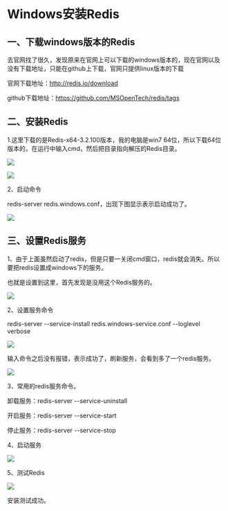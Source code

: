 



# Windows安装Redis

## **一、下载windows版本的Redis**

去官网找了很久，发现原来在官网上可以下载的windows版本的，现在官网以及没有下载地址，只能在github上下载，官网只提供linux版本的下载

官网下载地址：<http://redis.io/download>

github下载地址：<https://github.com/MSOpenTech/redis/tags>

## **二、安装Redis**

1.这里下载的是Redis-x64-3.2.100版本，我的电脑是win7 64位，所以下载64位版本的，在运行中输入cmd，然后把目录指向解压的Redis目录。

![](https://github.com/yang-zhijiang/learn-data/blob/master/redis/%E5%AE%89%E8%A3%85/reids%E8%A7%A3%E5%8E%8B%E7%9B%AE%E5%BD%95.png)

![](E:\我的\myGit\learn-data\redis\安装\reids解压目录.png)

2、启动命令

redis-server redis.windows.conf，出现下图显示表示启动成功了。

![](E:\我的\myGit\learn-data\redis\安装\redis启动.png)

## **三、设置Redis服务**

1、由于上面虽然启动了redis，但是只要一关闭cmd窗口，redis就会消失。所以要把redis设置成windows下的服务。

也就是设置到这里，首先发现是没用这个Redis服务的。

![](E:\我的\myGit\learn-data\redis\安装\查看redis服务.png)

2、设置服务命令

redis-server --service-install redis.windows-service.conf --loglevel verbose

![](E:\我的\myGit\learn-data\redis\安装\设置redis服务命名.png)

输入命令之后没有报错，表示成功了，刷新服务，会看到多了一个redis服务。

![](E:\我的\myGit\learn-data\redis\安装\查看redis服务存在.png)

3、常用的redis服务命令。

卸载服务：redis-server --service-uninstall

开启服务：redis-server --service-start

停止服务：redis-server --service-stop

4、启动服务

![](E:\我的\myGit\learn-data\redis\安装\启动redis服务.png)

5、测试Redis

![](E:\我的\myGit\learn-data\redis\安装\测试redis服务.png)

安装测试成功。